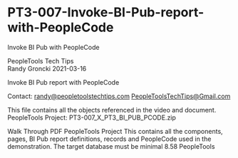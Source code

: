 # PT3-007-Invoke-BI-Pub-report-with-PeopleCode
Invoke BI Pub with PeopleCode

PeopleTools Tech Tips    
Randy Groncki	2021-03-16

Invoke BI Pub report with PeopleCode

Contact: 
   randy@peopletoolstechtips.com
   PeopleToolsTechTips@Gmail.com


This file contains all the objects referenced in the video and document.
PeopleTools Project:   PT3-007_X_PT3_BI_PUB_PCODE.zip  

Walk Through PDF
PeopleTools Project
  This contains all the components, pages, BI Pub report definitions, records and PeopleCode used in the demonstration.
  The target database must be minimal 8.58 PeopleTools

